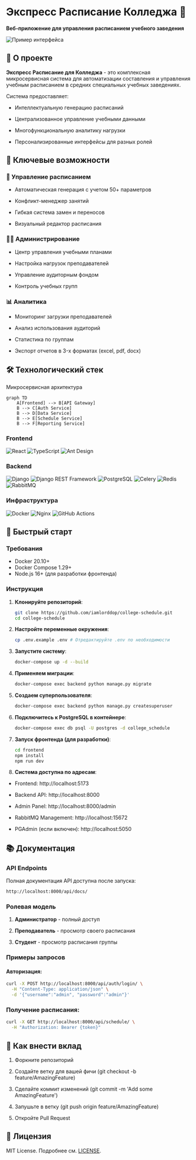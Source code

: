 # Экспресс Расписание Колледжа 🚀

**Веб-приложение для управления расписанием учебного заведения**

![Пример интерфейса](https://via.placeholder.com/800x400?text=Express+College+Schedule)

## 📌 О проекте

**Экспресс Расписание для Колледжа** - это комплексная микросервисная система для автоматизации составления и управления учебным расписанием в средних специальных учебных заведениях.

Система предоставляет:

- Интеллектуальную генерацию расписаний

- Централизованное управление учебными данными

- Многофункциональную аналитику нагрузки

- Персонализированные интерфейсы для разных ролей

## 🌟 Ключевые возможности

### 📅 Управление расписанием

- Автоматическая генерация с учетом 50+ параметров

- Конфликт-менеджер занятий

- Гибкая система замен и переносов

- Визуальный редактор расписания

### 👨‍🏫 Администрирование

- Центр управления учебными планами

- Настройка нагрузок преподавателей

- Управление аудиторным фондом

- Контроль учебных групп

### 📊 Аналитика

- Мониторинг загрузки преподавателей

- Анализ использования аудиторий

- Статистика по группам

- Экспорт отчетов в 3-x форматах (excel, pdf, docx)

## 🛠 Технологический стек

Микросервисная архитектура

```mermaid
graph TD
    A[Frontend] --> B[API Gateway]
    B --> C[Auth Service]
    B --> D[Data Service]
    B --> E[Schedule Service]
    B --> F[Reporting Service]
```

### Frontend

![React](https://img.shields.io/badge/-React-61DAFB?logo=react&logoColor=white)
![TypeScript](https://img.shields.io/badge/-TypeScript-3178C6?logo=typescript&logoColor=white)
![Ant Design](https://img.shields.io/badge/-Ant_Design-0170FE?logo=ant-design&logoColor=white)

### Backend

![Django](https://img.shields.io/badge/-Django-092E20?logo=django&logoColor=white)
![Django REST Framework](https://img.shields.io/badge/-Django_REST-ff1709?logo=django&logoColor=white)
![PostgreSQL](https://img.shields.io/badge/-PostgreSQL-4169E1?logo=postgresql&logoColor=white)
![Celery](https://img.shields.io/badge/-Celery-37814A?logo=celery&logoColor=white)
![Redis](https://img.shields.io/badge/-Redis-DC382D?logo=redis&logoColor=white)
![RabbitMQ](https://img.shields.io/badge/-RabbitMQ-DC382D?logo=redis&logoColor=white)

### Инфраструктура

![Docker](https://img.shields.io/badge/-Docker-2496ED?logo=docker&logoColor=white)
![Nginx](https://img.shields.io/badge/-Nginx-009639?logo=nginx&logoColor=white)
![GitHub Actions](https://img.shields.io/badge/-GitHub_Actions-2088FF?logo=github-actions&logoColor=white)

## 🚀 Быстрый старт

### Требования

- Docker 20.10+
- Docker Compose 1.29+
- Node.js 16+ (для разработки фронтенда)

### Инструкция

1. **Клонируйте репозиторий**:

   ```bash
   git clone https://github.com/iamlorddop/college-schedule.git
   cd college-schedule
   ```

2. **Настройте переменные окружения**:

   ```bash
   cp .env.example .env # Отредактируйте .env по необходимости
   ```

3. **Запустите систему**:

   ```bash
   docker-compose up -d --build
   ```

4. **Применяем миграции**:

   ```bash
   docker-compose exec backend python manage.py migrate
   ```

5. **Создаем суперпользователя**:

   ```bash
   docker-compose exec backend python manage.py createsuperuser
   ```

6. **Подключитесь к PostgreSQL в контейнере**:

   ```bash
   docker-compose exec db psql -U postgres -d college_schedule
   ```

7. **Запуск фронтенда (для разработки)**:

   ```bash
   cd frontend
   npm install
   npm run dev
   ```

8. **Система доступна по адресам**:

- Frontend: http://localhost:5173

- Backend API: http://localhost:8000

- Admin Panel: http://localhost:8000/admin

- RabbitMQ Management: http://localhost:15672

- PGAdmin (если включен): http://localhost:5050

## 📚 Документация

### API Endpoints

Полная документация API доступна после запуска:

```bash
http://localhost:8000/api/docs/
```

### Ролевая модель

1. **Администратор** - полный доступ

2. **Преподаватель** - просмотр своего расписания

3. **Студент** - просмотр расписания группы

### Примеры запросов

#### Авторизация:

```bash
curl -X POST http://localhost:8000/api/auth/login/ \
  -H "Content-Type: application/json" \
  -d '{"username":"admin", "password":"admin"}'
```

### Получение расписания:

```bash
curl -X GET http://localhost:8000/api/schedule/ \
  -H "Authorization: Bearer {token}"
```

## 🤝 Как внести вклад

1. Форкните репозиторий

2. Создайте ветку для вашей фичи (git checkout -b feature/AmazingFeature)

3. Сделайте коммит изменений (git commit -m 'Add some AmazingFeature')

4. Запушьте в ветку (git push origin feature/AmazingFeature)

5. Откройте Pull Request

## 📜 Лицензия

MIT License. Подробнее см. [LICENSE](./LICENSE.md).
